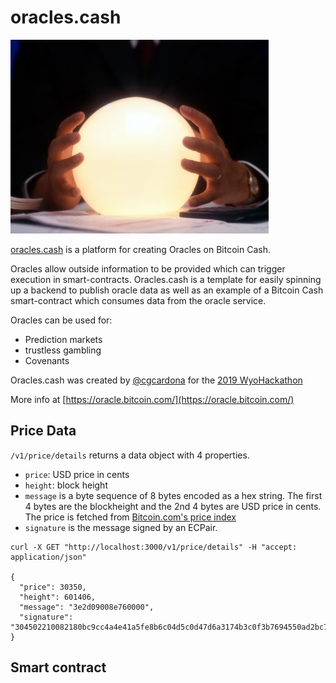 # oracles.cash

![crystal ball](crystal-ball.jpg)

[oracles.cash](https://oracles.cash) is a platform for creating Oracles on Bitcoin Cash.

Oracles allow outside information to be provided which can trigger execution in smart-contracts. Oracles.cash is a template for easily spinning up a backend to publish oracle data as well as an example of a Bitcoin Cash smart-contract which consumes data from the oracle service.

Oracles can be used for:

- Prediction markets
- trustless gambling
- Covenants

Oracles.cash was created by [@cgcardona](https://twitter.com/cgcardona) for the [2019 WyoHackathon](https://wyohackathon.io)

More info at [https://oracle.bitcoin.com/](https://oracle.bitcoin.com/)

## Price Data

`/v1/price/details` returns a data object with 4 properties.

- `price`: USD price in cents
- `height`: block height
- `message` is a byte sequence of 8 bytes encoded as a hex string. The first 4 bytes are the blockheight and the 2nd 4 bytes are USD price in cents. The price is fetched from [Bitcoin.com's price index](https://index-api.bitcoin.com/api/v0/cash/price/usd)
- `signature` is the message signed by an ECPair.

```
curl -X GET "http://localhost:3000/v1/price/details" -H "accept: application/json"

{
  "price": 30350,
  "height": 601406,
  "message": "3e2d09008e760000",
  "signature": "304502210082180bc9cc4a4e41a5fe8b6c04d5c0d47d6a3174b3c0f3b7694550ad2bc72bbb02202250e01c018a760b30593ad9b71f1b6e0b0192c44183c4d38b0bdbc9f9edd3fd"
}
```

## Smart contract
